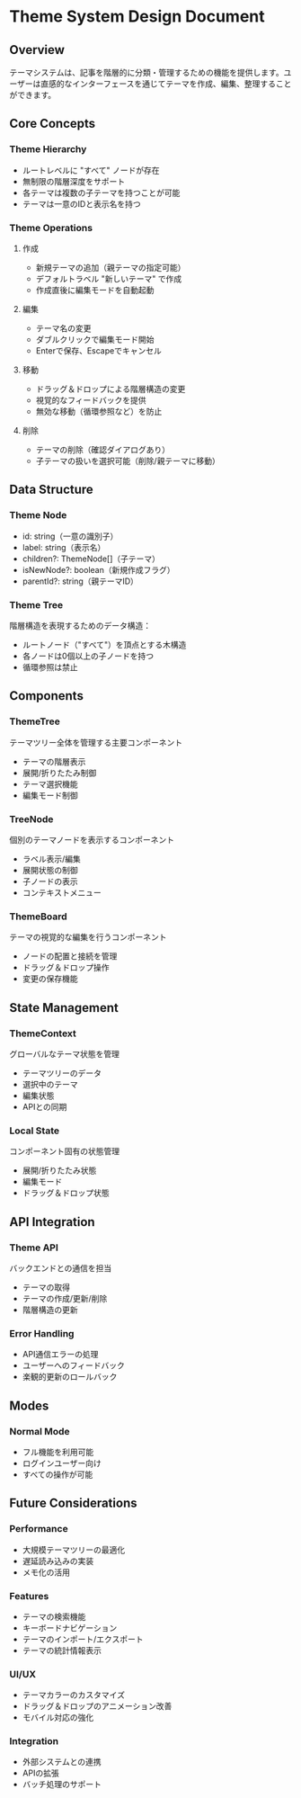 # Theme System Design Document

## Overview
テーマシステムは、記事を階層的に分類・管理するための機能を提供します。ユーザーは直感的なインターフェースを通じてテーマを作成、編集、整理することができます。

## Core Concepts

### Theme Hierarchy
- ルートレベルに "すべて" ノードが存在
- 無制限の階層深度をサポート
- 各テーマは複数の子テーマを持つことが可能
- テーマは一意のIDと表示名を持つ

### Theme Operations
1. 作成
   - 新規テーマの追加（親テーマの指定可能）
   - デフォルトラベル "新しいテーマ" で作成
   - 作成直後に編集モードを自動起動

2. 編集
   - テーマ名の変更
   - ダブルクリックで編集モード開始
   - Enterで保存、Escapeでキャンセル

3. 移動
   - ドラッグ＆ドロップによる階層構造の変更
   - 視覚的なフィードバックを提供
   - 無効な移動（循環参照など）を防止

4. 削除
   - テーマの削除（確認ダイアログあり）
   - 子テーマの扱いを選択可能（削除/親テーマに移動）

## Data Structure

### Theme Node
- id: string（一意の識別子）
- label: string（表示名）
- children?: ThemeNode[]（子テーマ）
- isNewNode?: boolean（新規作成フラグ）
- parentId?: string（親テーマID）

### Theme Tree
階層構造を表現するためのデータ構造：
- ルートノード（"すべて"）を頂点とする木構造
- 各ノードは0個以上の子ノードを持つ
- 循環参照は禁止

## Components

### ThemeTree
テーマツリー全体を管理する主要コンポーネント
- テーマの階層表示
- 展開/折りたたみ制御
- テーマ選択機能
- 編集モード制御

### TreeNode
個別のテーマノードを表示するコンポーネント
- ラベル表示/編集
- 展開状態の制御
- 子ノードの表示
- コンテキストメニュー

### ThemeBoard
テーマの視覚的な編集を行うコンポーネント
- ノードの配置と接続を管理
- ドラッグ＆ドロップ操作
- 変更の保存機能

## State Management

### ThemeContext
グローバルなテーマ状態を管理
- テーマツリーのデータ
- 選択中のテーマ
- 編集状態
- APIとの同期

### Local State
コンポーネント固有の状態管理
- 展開/折りたたみ状態
- 編集モード
- ドラッグ＆ドロップ状態

## API Integration

### Theme API
バックエンドとの通信を担当
- テーマの取得
- テーマの作成/更新/削除
- 階層構造の更新

### Error Handling
- API通信エラーの処理
- ユーザーへのフィードバック
- 楽観的更新のロールバック

## Modes

### Normal Mode
- フル機能を利用可能
- ログインユーザー向け
- すべての操作が可能

## Future Considerations

### Performance
- 大規模テーマツリーの最適化
- 遅延読み込みの実装
- メモ化の活用

### Features
- テーマの検索機能
- キーボードナビゲーション
- テーマのインポート/エクスポート
- テーマの統計情報表示

### UI/UX
- テーマカラーのカスタマイズ
- ドラッグ＆ドロップのアニメーション改善
- モバイル対応の強化

### Integration
- 外部システムとの連携
- APIの拡張
- バッチ処理のサポート
</Thinking>

